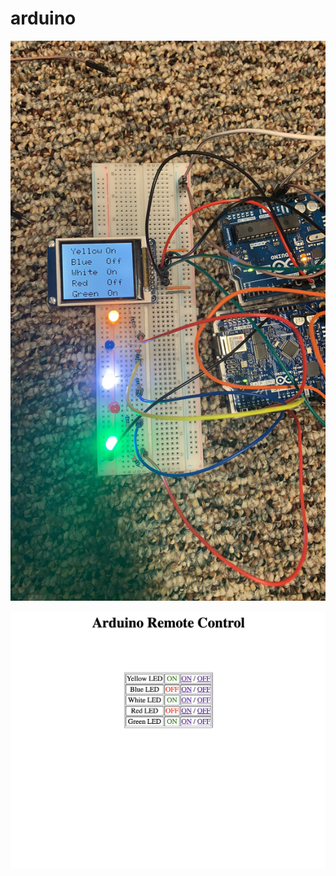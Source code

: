 # arduino

![GitHub Logo](/LEDWebServerLCD/images/setup.jpg)

![GitHub Logo](/LEDWebServerLCD/images/WebServer.png)
